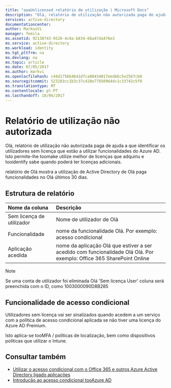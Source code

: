 ```yaml
---
title: "aaaUnlicensed relatório de utilização | Microsoft Docs"
description: "Olá, relatório de utilização não autorizada paga de ajuda a que identificar os utilizadores sem licença que estão a utilizar funcionalidades do Azure AD."
services: active-directory
documentationcenter: 
author: MarkusVi
manager: femila
ms.assetid: 92138f43-9528-4c8a-b834-66a47da476e3
ms.service: active-directory
ms.workload: identity
ms.tgt_pltfrm: na
ms.devlang: na
ms.topic: article
ms.date: 07/05/2017
ms.author: markvi
ms.openlocfilehash: c44d1756b4641d7ca88434017eedb6c5e2567cb0
ms.sourcegitcommit: 523283cc1b3c37c428e77850964dc1c33742c5f0
ms.translationtype: MT
ms.contentlocale: pt-PT
ms.lasthandoff: 10/06/2017
---
```

# <a name="unlicensed-usage-report"></a>Relatório de utilização não autorizada
Olá, relatório de utilização não autorizada paga de ajuda a que identificar os utilizadores sem licença que estão a utilizar funcionalidades do Azure AD. Isto permite-lhe toomake utilize melhor de licenças que adquiriu e tooidentify sabe quando poderá ter licenças adicionais. 

relatório de Olá mostra a utilização de Active Directory de Olá paga funcionalidades no Olá últimos 30 dias. 

## <a name="report-structure"></a>Estrutura de relatório
| Nome da coluna | Descrição |
|:--- |:--- |
| Sem licença de utilizador |Nome de utilizador de Olá |
| Funcionalidade |nome da funcionalidade Olá. Por exemplo: acesso condicional |
| Aplicação acedida |nome da aplicação Olá que estiver a ser acedido com funcionalidade Olá Olá. Por exemplo: Office 365 SharePoint Online |

> [!NOTE]
> Se uma conta de utilizador foi eliminada Olá 'Sem licença User' coluna será preenchida com o ID, como 1003000090D8B285
> 
> 

## <a name="conditional-access-feature"></a>Funcionalidade de acesso condicional
Utilizadores sem licença vai ser sinalizados quando acedem a um serviço com a política de acesso condicional aplicada se não tiver uma licença do Azure AD Premium. 

Isto aplica-se tooMFA / políticas de localização, bem como dispositivos políticas que utilizar o Intune.

## <a name="see-also"></a>Consultar também
* [Utilizar o acesso condicional com o Office 365 e outros Azure Active Directory ligado aplicações](active-directory-conditional-access.md)
* [Introdução ao acesso condicional tooAzure AD](active-directory-conditional-access-azuread-connected-apps.md) 

